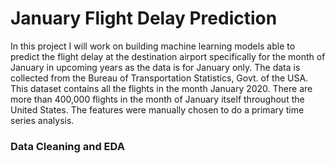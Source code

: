 # January Flight Delay Prediction

In this project I will work on building machine learning models able to predict the flight delay at the destination airport specifically for the month of January in upcoming years as the data is for January only. The data is collected from the Bureau of Transportation Statistics, Govt. of the USA. This dataset contains all the flights in the month January 2020. There are more than 400,000 flights in the month of January itself throughout the United States. The features were manually chosen to do a primary time series analysis.

### Data Cleaning and EDA

